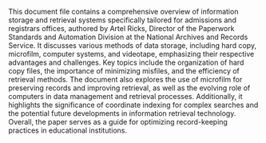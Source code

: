 This document file contains a comprehensive overview of information storage and retrieval systems specifically tailored for admissions and registrars offices, authored by Artel Ricks, Director of the Paperwork Standards and Automation Division at the National Archives and Records Service. It discusses various methods of data storage, including hard copy, microfilm, computer systems, and videotape, emphasizing their respective advantages and challenges. Key topics include the organization of hard copy files, the importance of minimizing misfiles, and the efficiency of retrieval methods. The document also explores the use of microfilm for preserving records and improving retrieval, as well as the evolving role of computers in data management and retrieval processes. Additionally, it highlights the significance of coordinate indexing for complex searches and the potential future developments in information retrieval technology. Overall, the paper serves as a guide for optimizing record-keeping practices in educational institutions.